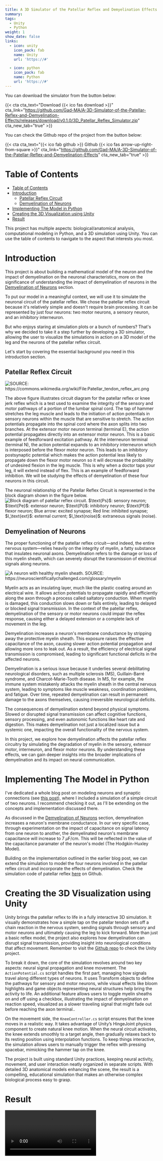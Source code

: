 ```yaml
---
title: A 3D Simulator of the Patellar Reflex and Demyelination Effects
summary: 
tags:
  - Unity
  - Python
weight: 1
show_date: false
links:
  - icon: unity
    icon_pack: fab
    name: Unity
    url: 'https://#'

  - icon: python
    icon_pack: fab
    name: Python
    url: 'https://#'
---
```

You can download the simulator from the button below: 

{{< cta cta_text="Download {{< ico fas download >}}" cta_link="https://github.com/Gad-MA/A-3D-Simulator-of-the-Patellar-Reflex-and-Demyelination-Effects/releases/download/v0.1.0/3D_Patellar_Reflex_Simulator.zip" cta_new_tab="true" >}}

You can check the Github repo of the project from the button below:

{{< cta cta_text="{{< ico fab github >}} Github {{< ico fas arrow-up-right-from-square >}}" cta_link="https://github.com/Gad-MA/A-3D-Simulator-of-the-Patellar-Reflex-and-Demyelination-Effects" cta_new_tab="true" >}}

# Table of Contents
- [Table of Contents](#table-of-contents)
- [Introduction](#introduction)
  - [Patellar Reflex Circuit](#patellar-reflex-circuit)
  - [Demyelination of Neurons](#demyelination-of-neurons)
- [Implementing The Model in Python](#implementing-the-model-in-python)
- [Creating the 3D Visualization using Unity](#creating-the-3d-visualization-using-unity)
- [Result](#result)
<!-- - [Challenges and Lessons Learned] -->

This project has multiple aspects: biological/anatomical analysis, computational modeling in Python, and a 3D simulation using Unity. You can use the table of contents to navigate to the aspect that interests you most.

# Introduction

This project is about building a mathematical model of the neuron and the impact of demyelination on the neuronal characteristics, more on the significance of understanding the impact of demyelination of neurons in the [Demyelination of Neurons](#demyelination-of-neurons) section.

To put our model in a meaningful context, we will use it to simulate the neuronal circuit of the patellar reflex. We chose the patellar reflex circuit because it's relatively simple and doesn't require brain processing. It can be represented by just four neurons: two motor neurons, a sensory neuron, and an inhibitory interneuron.

But who enjoys staring at simulation plots or a bunch of numbers? That's why we decided to take it a step further by developing a 3D simulator, allowing the user to visualize the simulations in action on a 3D model of the leg and the neurons of the patellar reflex circuit.

Let's start by covering the essential background you need in this introduction section.

## Patellar Reflex Circuit

![](images/Patellar_tendon_reflex_arc.png "SOURCE: https://commons.wikimedia.org/wiki/File:Patellar_tendon_reflex_arc.png")

The above figure illustrates circuit diagram for the patellar reflex or knee jerk reflex which is a test used to examine the integrity of the sensory and motor pathways of a portion of the lumbar spinal cord. The tap of hammer stretches the leg muscle and leads to the initiation of action potentials in sensory neurons within the muscle that are sensitive to stretch. The action potentials propagate into the spinal cord where the axon splits into two branches. At the extensor motor neuron terminal (terminal E), the action potential propagates directly into an extensor motor neuron. This is a basic example of feedforward excitation pathway. At the interneuron terminal (terminal N), the action potential expands to an inhibitory interneuron which is interposed before the flexor motor neuron. This leads to an inhibitory postsynaptic potential which makes the action potential less likely to propagate down the flexor motor neuron so it will decrease the probability of undesired flexion in the leg muscle. This is why when a doctor taps your leg, it will extend instead of flex. This is an example of feedforward inhibition. We will be studying the effects of demyelination of these four neurons in this circuit.

The neuronal relationship of the Patellar Reflex Circuit is represented in the block diagram shown in the figure below.
![](images/patellar-refelx-block-diagram.png "Block diagram of patellar reflex circuit. $\text{Ps}$: sensory neuron; $\text{Pe}$: extensor neuron; $\text{Pi}$: inhibitory neuron; $\text{Pf}$: flexor neuron; Blue arrow: excited synapse; Red line: inhibited synapse; $I_\text{ext}$: external current; $I_\text{noise}$: extraneous signals (noise).")

## Demyelination of Neurons

The proper functioning of the patellar reflex cricuit—and indeed, the entire nervous system—relies heavily on the integrity of myelin, a fatty substance that insulates neuronal axons. Demyelination refers to the damage or loss of this myelin sheath, which can severely disrupt the transmission of electrical signals along neurons.

![](images/myelin.jpg "A neuron with healthy myelin sheath. SOURCE: https://neuroscientificallychallenged.com/glossary/myelin")

Myelin acts as an insulating layer, much like the plastic coating around an electrical wire. It allows action potentials to propagate rapidly and efficiently along the axon through a process called saltatory conduction. When myelin is damaged, this conduction slows down or fails entirely, leading to delayed or blocked signal transmission. In the context of the patellar reflex, demyelination of the sensory or motor neurons could impair the reflex response, causing either a delayed extension or a complete lack of movement in the leg.

Demyelination increases a neuron's membrane conductance by stripping away the protective myelin sheath. This exposure raises the effective capacitance of the axon, causing slower action potential propagation and allowing more ions to leak out. As a result, the efficiency of electrical signal transmission is compromised, leading to significant functional deficits in the affected neurons.

Demyelination is a serious issue because it underlies several debilitating neurological disorders, such as multiple sclerosis (MS), Guillain-Barré syndrome, and Charcot-Marie-Tooth disease. In MS, for example, the immune system mistakenly attacks the myelin sheath in the central nervous system, leading to symptoms like muscle weakness, coordination problems, and fatigue. Over time, repeated demyelination can result in permanent damage to the axons themselves, causing irreversible neurological deficits.

The consequences of demyelination extend beyond physical symptoms. Slowed or disrupted signal transmission can affect cognitive functions, sensory processing, and even autonomic functions like heart rate and digestion. This makes demyelination not just a localized issue but a systemic one, impacting the overall functionality of the nervous system.

In this project, we explore how demyelination affects the patellar reflex circuitry by simulating the degradation of myelin in the sensory, extensor motor, interneuron, and flexor motor neurons. By understanding these effects, we can gain deeper insights into the broader implications of demyelination and its impact on neural communication.

# Implementing The Model in Python

I've dedicated a whole blog post on modeling neurons and synaptic connections (see [this post](/post/synaptic-dynamics-with-hodgkin-huxley/)), where I included a simulation of a simple circuit of two neurons. I recommend checking it out, as I'll be extending on the concepts and implementation discussed there.

As discussed in the [Demyelination of Neurons](#demyelination-of-neurons) section, demyelination increases a neuron's membrane conductance. In our very specific case, through experimentation on the impact of capacitance on signal latency from one neuron to another, the demyelinated neuron's membrane capacitance will increase to 7 $\mu \text{F/cm}$. This will be reflected in the value of the capacitance paramater of the neuron's model (The Hodgkin-Huxley Model).

Building on the implementation outlined in the earlier blog post, we can extend the simulation to model the four neurons involved in the patellar reflex circuit and incorporate the effects of demyelination. Check the simulation code of patellar reflex [here](https://github.com/Gad-MA/A-3D-Simulator-of-the-Patellar-Reflex-and-Demyelination-Effects/blob/fe5d45086811f061ec03addbe905cfc969bc988f/ExternalData/HH_Computational_Model.py) on Github.

# Creating the 3D Visualization using Unity

Unity brings the patellar reflex to life in a fully interactive 3D simulation. It visually demonstrates how a simple tap on the patellar tendon sets off a chain reaction in the nervous system, sending signals through sensory and motor neurons and ultimately causing the leg to kick forward. More than just a basic reflex model, the project also explores how demyelination can disrupt signal transmission, providing insight into neurological conditions that affect movement. Remember to visit the [Github repo](https://github.com/Gad-MA/A-3D-Simulator-of-the-Patellar-Reflex-and-Demyelination-Effects) to check the Unity project.

To break it down, the core of the simulation revolves around two key aspects: neural signal propagation and knee movement. The `ActionPotential.cs` script handles the first part, managing how signals travel along different types of neurons. It uses Transform objects to define the pathways for sensory and motor neurons, while visual effects like bloom highlights and game objects representing neural structures help bring the activity to life. An additional feature allows users to toggle myelin sheaths on and off using a checkbox, illustrating the impact of demyelination on reaction speed, visualized as a slower traveling signal that might fade out before reaching the axon terminal..

On the movement side, the `KneeController.cs` script ensures that the knee moves in a realistic way. It takes advantage of Unity’s HingeJoint physics component to create natural knee motion. When the neural circuit activates, the knee extends smoothly to a target angle, then gradually relaxes back to its resting position using interpolation functions. To keep things interactive, the simulation allows users to manually trigger the reflex with pressing spacebar, mimicking the hammer tap on the knee.

The project is built using standard Unity practices, keeping neural activity, movement, and user interaction neatly organized in separate scripts. With detailed 3D anatomical models enhancing the scene, the result is a compelling, educational simulation that makes an otherwise complex biological process easy to grasp.

# Result

<video src="./images/orientation_github.mp4" controls></video>